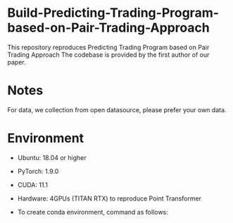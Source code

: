 # Build-Predicting-Trading-Program-based-on-Pair-Trading-Approach
This repository reproduces Predicting Trading Program based on Pair Trading Approach
The codebase is provided by the first author of our paper.

# Notes
For data, we collection from open datasource, please prefer your own data.

# Environment
* Ubuntu: 18.04 or higher

* PyTorch: 1.9.0

* CUDA: 11.1

* Hardware: 4GPUs (TITAN RTX) to reproduce Point Transformer

* To create conda environment, command as follows:
